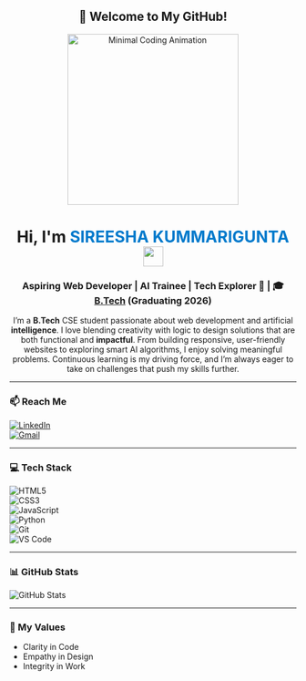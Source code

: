 <h2 align="center">🚀 Welcome to My GitHub!</h2>
<p align="center">
  <img src="https://media.giphy.com/media/Y4ak9Ki2GZCbJxAnJD/giphy.gif" width="300" alt="Minimal Coding Animation" />
</p>


<h1 align="center">Hi, I'm <span style="color:#007acc;">SIREESHA KUMMARIGUNTA</span> 
  <img src="https://media.giphy.com/media/hvRJCLFzcasrR4ia7z/giphy.gif" width="35" />
</h1>

<h3 align="center">Aspiring Web Developer | AI Trainee | Tech Explorer 🚀 | 🎓 <a href="#">B.Tech</a> (Graduating 2026)</h3>

<p align="center">
I’m a <b>B.Tech</b> CSE student passionate about web development and artificial <b>intelligence</b>.  
I love blending creativity with logic to design solutions that are both functional and <b>impactful</b>.  
From building responsive, user-friendly websites to exploring smart AI algorithms, I enjoy solving meaningful problems.  
Continuous learning is my driving force, and I’m always eager to take on challenges that push my skills further.
</p>

---

### 📫 Reach Me  
[![LinkedIn](https://img.shields.io/badge/LinkedIn-blue?style=for-the-badge&logo=linkedin&logoColor=white)](https://www.linkedin.com/in/kummarigunta-sireesha-369b95283)  
[![Gmail](https://img.shields.io/badge/Gmail-D14836?style=for-the-badge&logo=gmail&logoColor=white)](mailto:kummariguntasireesha@gmail.com)

---

### 💻 Tech Stack  
![HTML5](https://img.shields.io/badge/HTML5-E34F26?style=for-the-badge&logo=html5&logoColor=white)  
![CSS3](https://img.shields.io/badge/CSS3-1572B6?style=for-the-badge&logo=css3&logoColor=white)  
![JavaScript](https://img.shields.io/badge/JavaScript-F7DF1E?style=for-the-badge&logo=javascript&logoColor=black)  
![Python](https://img.shields.io/badge/Python-3776AB?style=for-the-badge&logo=python&logoColor=white)  
![Git](https://img.shields.io/badge/Git-F05032?style=for-the-badge&logo=git&logoColor=white)  
![VS Code](https://img.shields.io/badge/VS%20Code-0078D4?style=for-the-badge&logo=visual-studio-code&logoColor=white)

---

### 📊 GitHub Stats  
![GitHub Stats](https://github-readme-stats.vercel.app/api?username=sireesha-kummarigunta&show_icons=true&theme=radical)

---

### 💎 My Values  
- Clarity in Code  
- Empathy in Design  
- Integrity in Work
